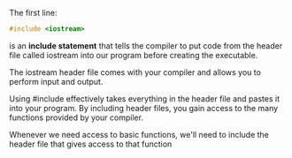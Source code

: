 The first line:

```cpp
#include <iostream>
```

is an **include statement** that tells the compiler to put code from the header
file called iostream into our program before creating the executable.

The iostream header file comes with your compiler and allows you to perform input
and output.

Using #include effectively takes everything in the header file and pastes it into
your program. By including header files, you gain access to the many functions provided
by your compiler.

Whenever we need access to basic functions, we'll need to include the header file that
gives access to that function